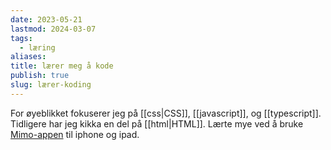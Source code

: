 ```yaml
---
date: 2023-05-21
lastmod: 2024-03-07
tags:
  - læring
aliases: 
title: lærer meg å kode
publish: true
slug: lærer-koding
---
```

For øyeblikket fokuserer jeg på [[css|CSS]], [[javascript]], og [[typescript]]. Tidligere har jeg kikka en del på [[html|HTML]]. Lærte mye ved å bruke [Mimo-appen](https://mimo.org/) til iphone og ipad.

